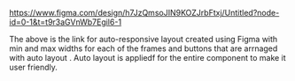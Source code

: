 https://www.figma.com/design/h7JzQmsoJIN9KOZJrbFtxj/Untitled?node-id=0-1&t=t9r3aGVnWb7Egil6-1

The above is the link for auto-responsive layout created using Figma with min and max widths for each of the frames and buttons that are arrnaged with auto layout . Auto layout is appliedf for the entire component to make it user friendly.
